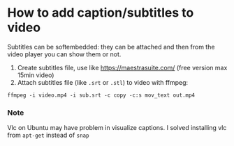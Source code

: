 # How to add caption/subtitles to video

Subtitles can be softembedded: they can be attached and then from the video player you can show them or not.

1. Create subtitles file, use like https://maestrasuite.com/ (free version max 15min video)
2. Attach subtitles file (like `.srt` or `.stl`) to video with ffmpeg:
  ```
  ffmpeg -i video.mp4 -i sub.srt -c copy -c:s mov_text out.mp4 
  ```
  
  ### Note
  Vlc on Ubuntu may have problem in visualize captions. I solved installing vlc from `apt-get` instead of `snap`
